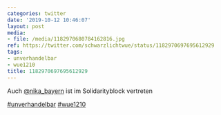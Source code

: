 ```yaml
---
categories: twitter
date: '2019-10-12 10:46:07'
layout: post
media:
- file: /media/1182970680784162816.jpg
ref: https://twitter.com/schwarzlichtwue/status/1182970697695612929
tags:
- unverhandelbar
- wue1210
title: 1182970697695612929
---
```

Auch [@nika_bayern](https://twitter.com/nika_bayern) ist im Solidarityblock vertreten

[#unverhandelbar](/t/unverhandelbar) [#wue1210](/t/wue1210) 